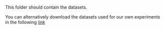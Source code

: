 This folder should contain the datasets.

You can alternatively download the datasets used for our own experiments in the following [link](https://www.dropbox.com/s/g31opom6zyfx8cx/GW.zip?dl=0)
